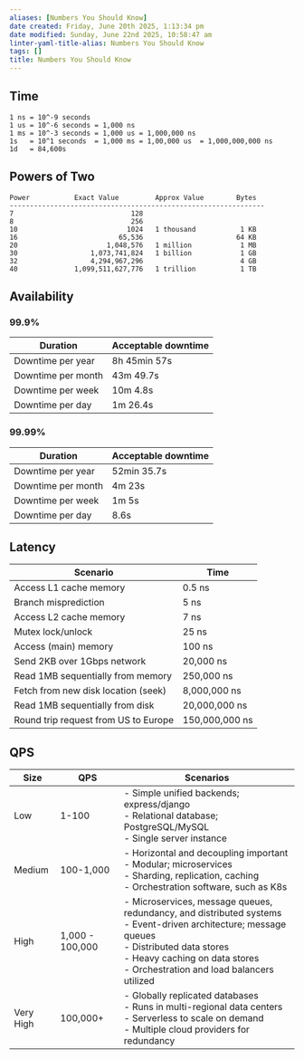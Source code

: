 ```yaml
---
aliases: [Numbers You Should Know]
date created: Friday, June 20th 2025, 1:13:34 pm
date modified: Sunday, June 22nd 2025, 10:58:47 am
linter-yaml-title-alias: Numbers You Should Know
tags: []
title: Numbers You Should Know
---
```


## Time

```text
1 ns = 10^-9 seconds
1 us = 10^-6 seconds = 1,000 ns
1 ms = 10^-3 seconds = 1,000 us = 1,000,000 ns
1s   = 10^1 seconds  = 1,000 ms = 1,00,000 us  = 1,000,000,000 ns
1d   = 84,600s 
```

## Powers of Two

```text
Power           Exact Value         Approx Value        Bytes
---------------------------------------------------------------
7                             128
8                             256
10                           1024   1 thousand           1 KB
16                         65,536                       64 KB
20                      1,048,576   1 million            1 MB
30                  1,073,741,824   1 billion            1 GB
32                  4,294,967,296                        4 GB
40              1,099,511,627,776   1 trillion           1 TB
```

## Availability

### 99.9%

| Duration           | Acceptable downtime |
|--------------------|---------------------|
| Downtime per year  | 8h 45min 57s        |
| Downtime per month | 43m 49.7s           |
| Downtime per week  | 10m 4.8s            |
| Downtime per day   | 1m 26.4s            |

### 99.99%

| Duration           | Acceptable downtime |
|--------------------|---------------------|
| Downtime per year  | 52min 35.7s         |
| Downtime per month | 4m 23s              |
| Downtime per week  | 1m 5s               |
| Downtime per day   | 8.6s                |

## Latency

| Scenario                             | Time           |
| ------------------------------------ | -------------- |
| Access L1 cache memory               | 0.5 ns         |
| Branch misprediction                 | 5 ns           |
| Access L2 cache memory               | 7 ns           |
| Mutex lock/unlock                    | 25 ns          |
| Access (main) memory                 | 100 ns         |
| Send 2KB over 1Gbps network          | 20,000 ns      |
| Read 1MB sequentially from memory    | 250,000 ns     |
| Fetch from new disk location (seek)  | 8,000,000 ns   |
| Read 1MB sequentially from disk      | 20,000,000 ns  |
| Round trip request from US to Europe | 150,000,000 ns |

## QPS

| Size      | QPS             | Scenarios                                                                                                                                                                                                                         |
| --------- | --------------- | --------------------------------------------------------------------------------------------------------------------------------------------------------------------------------------------------------------------------------- |
| Low       | 1-100           | - Simple unified backends; express/django<br>- Relational database; PostgreSQL/MySQL<br>- Single server instance                                                                                                                  |
| Medium    | 100-1,000       | - Horizontal and decoupling important<br>- Modular; microservices<br>- Sharding, replication, caching<br>- Orchestration software, such as K8s                                                                                    |
| High      | 1,000 - 100,000 | - Microservices, message queues, redundancy, and distributed systems<br>- Event-driven architecture; message queues<br>- Distributed data stores<br>- Heavy caching on data stores<br>- Orchestration and load balancers utilized |
| Very High | 100,000+        | - Globally replicated databases<br>- Runs in multi-regional data centers<br>- Serverless to scale on demand<br>- Multiple cloud providers for redundancy                                                                          |
